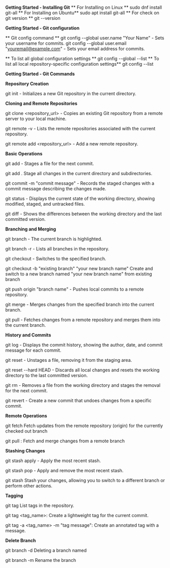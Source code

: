 **Getting Started - Installing Git**
**  For Installing on Linux **
 sudo dnf install git-all
**  For Installing on Ubuntu**
sudo apt install git-all
**  For check on git version **
git --version


**Getting Started - Git configuration**

**  Git config command **
 git config --global user.name "Your Name" - Sets your username for commits.
 git config --global user.email "youremail@example.com" - Sets your email address for commits.

** To list all global configuration settings **
git config --global --list
**  To list all local repository-specific configuration settings**
git config --list

**Getting Started - Git Commands**

**Repository Creation**

git init - Initializes a new Git repository in the current directory. 

**Cloning and Remote Repositories**

git clone <repository_url> - Copies an existing Git repository from a remote server to your local machine.

git remote -v - Lists the remote repositories associated with the current repository.

git remote add <name> <repository_url> - Add a new remote repository.

**Basic Operations**

git add <file> - Stages a file for the next commit.

git add . Stage all changes in the current directory and subdirectories.

git commit -m "commit message" - Records the staged changes with a commit message describing the changes made.

git status - Displays the current state of the working directory, showing modified, staged, and untracked files.

git diff - Shows the differences between the working directory and the last committed version.

**Branching and Merging**

git branch -  The current branch is highlighted.

git branch -r - Lists all branches in the repository. 

git checkout <branch> - Switches to the specified branch.

git checkout -b "existing branch" "your new branch name"  Create and switch to a new branch named "your new branch name" from existing branch

git push origin "branch name" - Pushes local commits to a remote repository.

git merge <branch> - Merges changes from the specified branch into the current branch.

git pull - Fetches changes from a remote repository and merges them into the current branch.

**History and Commits**

git log - Displays the commit history, showing the author, date, and commit message for each commit.

git reset <file> - Unstages a file, removing it from the staging area.

git reset --hard HEAD - Discards all local changes and resets the working directory to the last committed version.

git rm <file> - Removes a file from the working directory and stages the removal for the next commit.

git revert <commit> - Create a new commit that undoes changes from a specific commit.

**Remote Operations**

git fetch   Fetch updates from the remote repository (origin) for the currently checked out branch

git pull <remote> <branch>: Fetch and merge changes from a remote branch

**Stashing Changes**

git stash apply - Apply the most recent stash.

git stash pop - Apply and remove the most recent stash.

git stash   Stash your changes, allowing you to switch to a different branch or perform other actions.

**Tagging**

git tag  List tags in the repository.

git tag <tag_name>: Create a lightweight tag for the current commit.

git tag -a <tag_name> -m "tag message": Create an annotated tag with a message.

**Delete Branch**

git branch -d <branch-name> Deleting a branch named <branch-name>

git branch -m <branch-name> <new-branch-name>  Rename the branch <branch-name> <new-branch-name>